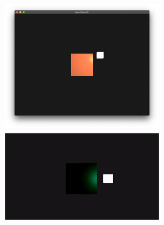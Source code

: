 
![Result](https://github.com/KokoFan16/openGL/blob/master/lighting/lighting.png)


![Result](https://github.com/KokoFan16/openGL/blob/master/lighting/lighting.gif)


